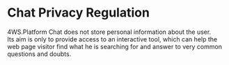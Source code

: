 # Chat Privacy Regulation

4WS.Platform Chat does not store personal information about the user.  
Its aim is only to provide access to an interactive tool, which can help the web page visitor find what he is searching for and answer to very common questions and doubts.


